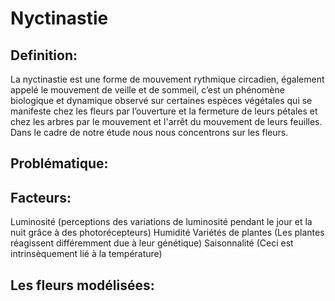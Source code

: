 # Nyctinastie
## Definition: 
La nyctinastie est une forme de mouvement rythmique circadien, également appelé le mouvement de veille et de sommeil, c’est un phénomène biologique et dynamique observé sur certaines espèces végétales qui se manifeste chez les fleurs par l’ouverture et la fermeture de leurs pétales et chez les arbres par le mouvement et l'arrêt du mouvement de leurs feuilles. 
Dans le cadre de notre étude nous nous concentrons sur les fleurs.

## Problématique:

## Facteurs: 
  Luminosité (perceptions des variations de luminosité pendant le jour et la nuit grâce à des photorécepteurs)
  Humidité
  Variétés de plantes (Les plantes réagissent différemment due à leur génétique)
  Saisonnalité (Ceci est intrinsèquement lié à la température)


## Les fleurs modélisées:
